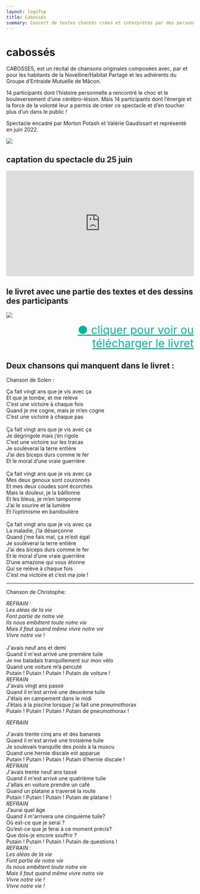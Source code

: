 ```yaml
---
layout: logoTop
title: Cabossés
summary: Concert de textes chantés crées et interprétés par des personnes cérébro lesées
---
```

<h1>cabossés</h1>
<p class="intro-text">CABOSSES, est un récital de chansons originales composées avec, par et pour les habitants de la Novelline/Habitat Partagé et les adhérents du Groupe d’Entraide Mutuelle de Mâcon.</p>
 
<p class="intro-text">14 participants dont l’histoire personnelle a rencontré le choc et le bouleversement d’une cérébro-lésion. Mais 14 participants dont l’énergie et la force de la volonté leur a permis de créer ce spectacle et d’en toucher plus d’un dans le public !</p>
 
<p class="intro-text">Spectacle encadré par Morton Potash et Valérie Gaudissart et représenté en juin 2022.</p>

<div class="center-max600-block">
  <img src="https://res.cloudinary.com/dnxcesebo/image/upload/q_auto,f_auto/v1654880484/cabosses-flyer_nza7lo.jpg">
</div>
<h2>captation du spectacle du 25 juin</h2>
<div class="center-max600-block">
  <div style="position: relative; padding-top: 56.25%;"><iframe src="https://iframe.mediadelivery.net/embed/13613/18c06086-d8e7-4e74-bef5-73a930031415?autoplay=true" loading="lazy" style="border: none; position: absolute; top: 0; height: 100%; width: 100%;" allow="accelerometer; gyroscope; autoplay; encrypted-media; picture-in-picture;" allowfullscreen="true"></iframe></div>
<!-- <video controls="contols" width="100%"><source src="https://rth8.b-cdn.net/SpectacleCabosses-25062022.mp4"></video> -->
</div>

<h2>le livret avec une partie des textes et des dessins des participants</h2>
<div class="center-max600-block">
<a href="livret-cabosse.pdf"><img src="https://res.cloudinary.com/dnxcesebo/image/upload/q_auto,f_auto/v1655545898/cabosses-livret-cover_zv56z0.jpg"></a>
<ul style="text-align:right;list-style-type:none">
    <li>
      <a style="color:hsl(171,93.5%,36.5%); font-size:30px" href="livret-cabosse.pdf">●&nbsp;cliquer pour voir ou télécharger le livret </a>
  </li>
 </ul>
 </div>

 <h2>Deux chansons qui manquent dans le livret :</h2>
 
<p class="chansons_spoken_title">Chanson de Solen :</p>
 
<p class="chansons_spoken">Ça fait vingt ans que je vis avec ça<br>
Et que je tombe, et me relève<br>
C’est une victoire à chaque fois<br>
Quand je me cogne, mais je m’en cogne<br>
C’est une victoire à chaque pas<br>
 <br>
Ça fait vingt ans que je vis avec ça<br>
Je dégringole mais j’en rigole<br>
C’est une victoire sur les tracas<br>
Je soulèverai la terre entière<br>
J’ai des biceps durs comme le fer<br>
Et le moral d’une vraie guerrière<br>
 <br>
Ça fait vingt ans que je vis avec ça<br>
Mes deux genoux sont couronnés<br>
Et mes deux coudes sont écorchés<br>
Mais la douleur, je la bâillonne<br>
Et les bleus, je m’en tamponne<br>
J’ai le sourire et la lumière<br>
Et l’optimisme en bandoulière<br>
 <br>
Ça fait vingt ans que je vis avec ça<br>
La maladie, j’la désarçonne<br>
Quand j’me fais mal, ça m’est égal<br>
Je soulèverai la terre entière<br>
J’ai des biceps durs comme le fer<br>
Et le moral d’une vraie guerrière<br>
D’une amazone qui vous étonne<br>
Qui se relève à chaque fois<br>
C’est ma victoire et c’est ma joie !<br>
<hr>
<p class="chansons_spoken_title">Chanson de Christophe:</p>
<p class="chansons_spoken"><em>REFRAIN&nbsp;:<br>
Les aléas de la vie<br>
Font partie de notre vie<br>
Ils nous embêtent toute notre vie<br>
Mais il faut quand même vivre notre vie<br>
Vivre notre vie !</em><br>
 <br>
J'avais neuf ans et demi<br>
Quand il m'est arrivé une première tuile<br>
Je me baladais tranquillement sur mon vélo<br>
Quand une voiture m’a percuté<br>
Putain ! Putain ! Putain !  Putain  de voiture !<br>
<em>REFRAIN</em><br> 
J'avais vingt ans passé<br>
Quand il m'est arrivé une deuxième tuile<br>
J'étais en campement dans le midi<br>
J’étais à la piscine lorsque j'ai fait une pneumothorax<br>
Putain ! Putain ! Putain !  Putain de pneumothorax !<br>
 
<em>REFRAIN</em><br>
 
J'avais trente cinq ans et des bananes<br>
Quand il m'est arrivé une troisième tuile<br>
Je soulevais tranquille des poids à la muscu<br>
Quand une hernie discale est apparue<br>
Putain ! Putain ! Putain ! Putain d'hernie discale !<br>
<em>REFRAIN</em><br> 
J'avais trente neuf ans tassé<br>
Quand il m'est arrivé une quatrième tuile<br>
J'allais en voiture prendre un café<br>
Quand un platane a traversé la route<br>
Putain ! Putain ! Putain ! Putain de platane  !<br>
<em>REFRAIN</em><br> 
J’aurai quel âge<br>
Quand il m'arrivera une cinquième tuile?<br>
Où est-ce que je serai ?<br>
Qu’est-ce que je ferai à ce moment précis?<br>
Que dois-je encore souffrir ?<br>
Putain ! Putain ! Putain ! Putain de questions !<br>
<em>REFRAIN&nbsp;:<br>
Les aléas de la vie<br>
Font partie de notre vie<br>
Ils nous embêtent toute notre vie<br>
Mais il faut quand même vivre notre vie<br>
Vivre notre vie !<br>
Vivre notre vie !<br></em>

 